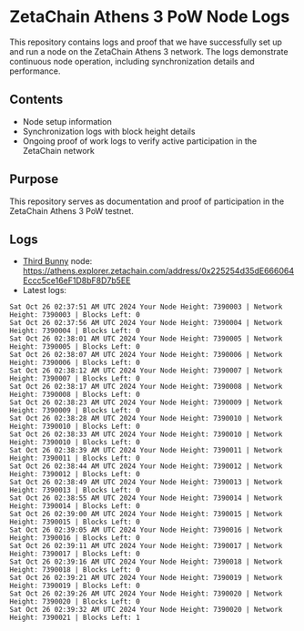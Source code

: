 # ZetaChain Athens 3 PoW Node Logs
This repository contains logs and proof that we have successfully set up and run a node on the ZetaChain Athens 3 network. The logs demonstrate continuous node operation, including synchronization details and performance.

## Contents
- Node setup information
- Synchronization logs with block height details
- Ongoing proof of work logs to verify active participation in the ZetaChain network

## Purpose
This repository serves as documentation and proof of participation in the ZetaChain Athens 3 PoW testnet.

## Logs

- [Third Bunny](https://thirdbunny.xyz/) node: https://athens.explorer.zetachain.com/address/0x225254d35dE666064Eccc5ce16eF1D8bF8D7b5EE
- Latest logs:
```
Sat Oct 26 02:37:51 AM UTC 2024 Your Node Height: 7390003 | Network Height: 7390003 | Blocks Left: 0
Sat Oct 26 02:37:56 AM UTC 2024 Your Node Height: 7390004 | Network Height: 7390004 | Blocks Left: 0
Sat Oct 26 02:38:01 AM UTC 2024 Your Node Height: 7390005 | Network Height: 7390005 | Blocks Left: 0
Sat Oct 26 02:38:07 AM UTC 2024 Your Node Height: 7390006 | Network Height: 7390006 | Blocks Left: 0
Sat Oct 26 02:38:12 AM UTC 2024 Your Node Height: 7390007 | Network Height: 7390007 | Blocks Left: 0
Sat Oct 26 02:38:17 AM UTC 2024 Your Node Height: 7390008 | Network Height: 7390008 | Blocks Left: 0
Sat Oct 26 02:38:23 AM UTC 2024 Your Node Height: 7390009 | Network Height: 7390009 | Blocks Left: 0
Sat Oct 26 02:38:28 AM UTC 2024 Your Node Height: 7390010 | Network Height: 7390010 | Blocks Left: 0
Sat Oct 26 02:38:33 AM UTC 2024 Your Node Height: 7390010 | Network Height: 7390010 | Blocks Left: 0
Sat Oct 26 02:38:39 AM UTC 2024 Your Node Height: 7390011 | Network Height: 7390011 | Blocks Left: 0
Sat Oct 26 02:38:44 AM UTC 2024 Your Node Height: 7390012 | Network Height: 7390012 | Blocks Left: 0
Sat Oct 26 02:38:49 AM UTC 2024 Your Node Height: 7390013 | Network Height: 7390013 | Blocks Left: 0
Sat Oct 26 02:38:55 AM UTC 2024 Your Node Height: 7390014 | Network Height: 7390014 | Blocks Left: 0
Sat Oct 26 02:39:00 AM UTC 2024 Your Node Height: 7390015 | Network Height: 7390015 | Blocks Left: 0
Sat Oct 26 02:39:05 AM UTC 2024 Your Node Height: 7390016 | Network Height: 7390016 | Blocks Left: 0
Sat Oct 26 02:39:11 AM UTC 2024 Your Node Height: 7390017 | Network Height: 7390017 | Blocks Left: 0
Sat Oct 26 02:39:16 AM UTC 2024 Your Node Height: 7390018 | Network Height: 7390018 | Blocks Left: 0
Sat Oct 26 02:39:21 AM UTC 2024 Your Node Height: 7390019 | Network Height: 7390019 | Blocks Left: 0
Sat Oct 26 02:39:26 AM UTC 2024 Your Node Height: 7390020 | Network Height: 7390020 | Blocks Left: 0
Sat Oct 26 02:39:32 AM UTC 2024 Your Node Height: 7390020 | Network Height: 7390021 | Blocks Left: 1
```
